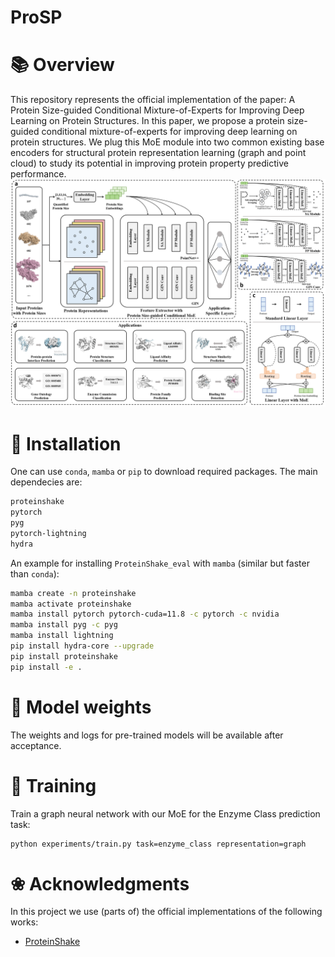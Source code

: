 # ProSP


# 📚 Overview
This repository represents the official implementation of the paper: A Protein Size-guided Conditional Mixture-of-Experts for Improving Deep Learning on Protein Structures. In this paper, we propose a protein size-guided conditional mixture-of-experts for improving deep learning on protein structures. We plug this MoE module into two common existing base encoders for structural protein representation learning (graph and point cloud) to study its potential in improving protein property predictive performance. 
![](pipeline.png)


# 🔬 Installation

One can use `conda`, `mamba` or `pip` to download required packages. The main dependecies are:

```bash
proteinshake
pytorch
pyg
pytorch-lightning
hydra
```

An example for installing `ProteinShake_eval` with `mamba` (similar but faster than `conda`):

```bash
mamba create -n proteinshake
mamba activate proteinshake
mamba install pytorch pytorch-cuda=11.8 -c pytorch -c nvidia
mamba install pyg -c pyg
mamba install lightning
pip install hydra-core --upgrade
pip install proteinshake
pip install -e .
```

# 🤖  Model weights

The weights and logs for pre-trained models will be available after acceptance. 

# 🚀  Training

Train a graph neural network with our MoE for the Enzyme Class prediction task:
```bash
python experiments/train.py task=enzyme_class representation=graph
```


# ❀ Acknowledgments
In this project we use (parts of) the official implementations of the following works: 
- [ProteinShake]([https://github.com/mbanani/unsupervisedRR](https://github.com/BorgwardtLab/proteinshake_models))
